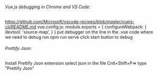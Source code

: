 ###### Vue.js debugging in Chrome and VS Code:
https://github.com/Microsoft/vscode-recipes/blob/master/vuejs-cli/README.md
vue.config.js:
module.exports = {
  configureWebpack: {
    devtool: 'source-map',
  }
}
put debugger on the line in the .vue code where we need to debug
run npm run serve
click start button to debug

###### Prettify Json:
Install Prettify Json extension
select json in the file
Cntl+Shift+P=> type "Prettify Json"